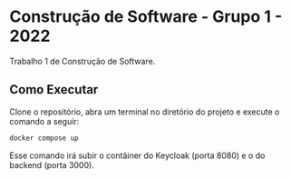# Construção de Software - Grupo 1 - 2022

Trabalho 1 de Construção de Software.

## Como Executar

Clone o repositório, abra um terminal no diretório do projeto e execute o comando a seguir:

```sh
docker compose up
```

Esse comando irá subir o contâiner do Keycloak (porta 8080) e o do backend (porta 3000).
